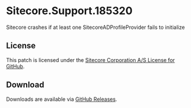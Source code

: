 # Sitecore.Support.185320
Sitecore crashes if at least one SitecoreADProfileProvider fails to initialize

## License  
This patch is licensed under the [Sitecore Corporation A/S License for GitHub](https://github.com/sitecoresupport/Sitecore.Support.185320/blob/master/LICENSE).  

## Download  
Downloads are available via [GitHub Releases](https://github.com/sitecoresupport/Sitecore.Support.185320/releases).  
